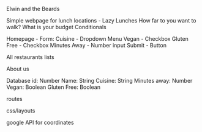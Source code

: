 Elwin and the Beards

Simple webpage for lunch locations - Lazy Lunches
How far to you want to walk?
What is your budget
Conditionals


Homepage - 
Form:
Cuisine -       Dropdown Menu
Vegan -         Checkbox
Gluten Free -   Checkbox
Minutes Away -  Number input
Submit -        Button


All restaurants lists


About us





Database
id:             Number
Name:           String
Cuisine:        String
Minutes away:   Number
Vegan:          Boolean
Gluten Free:    Boolean



routes


css/layouts


google API for coordinates

